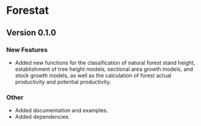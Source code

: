 # Forestat

## Version 0.1.0

### New Features

* Added new functions for the classification of natural forest stand height, establishment of tree height models, sectional area growth models, and stock growth models, as well as the calculation of forest actual productivity and potential productivity.

### Other

* Added documentation and examples.
* Added dependencies.
